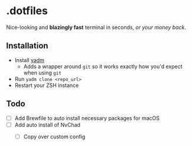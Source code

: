 # .dotfiles

Nice-looking and **blazingly fast** terminal in seconds, *or your money back*.

## Installation

* Install [yadm](https://yadm.io/docs/install)
  * Adds a wrapper around `git` so it works exactly how you'd expect when using `git`
* Run `yadm clone <repo_url>`
* Restart your ZSH instance

## Todo

- [ ] Add Brewfile to auto install necessary packages for macOS
- [ ] Add auto install of NvChad
  - [ ] Copy over custom config

